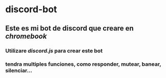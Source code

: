 # discord-bot

## Este es mi bot de discord que creare en _chromebook_

### Utilizare _discord.js_ para crear este bot

### tendra multiples funciones, como responder, mutear, banear, silenciar...

